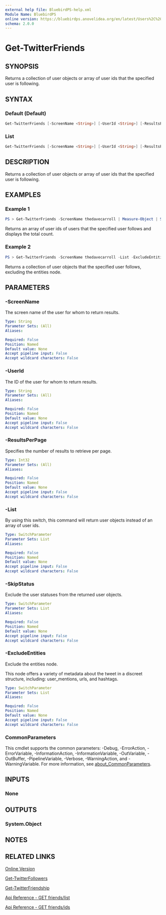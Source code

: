 ```yaml
---
external help file: BluebirdPS-help.xml
Module Name: BluebirdPS
online version: https://bluebirdps.anovelidea.org/en/latest/Users%2C%20Followers%2C%20Friends%2C%20and%20Blocks/Get-TwitterFriends
schema: 2.0.0
---
```


# Get-TwitterFriends

## SYNOPSIS

Returns a collection of user objects or array of user ids that the specified user is following.

## SYNTAX

### Default (Default)

```powershell
Get-TwitterFriends [-ScreenName <String>] [-UserId <String>] [-ResultsPerPage <Int32>] [<CommonParameters>]
```

### List

```powershell
Get-TwitterFriends [-ScreenName <String>] [-UserId <String>] [-ResultsPerPage <Int32>] [-List] [-SkipStatus] [-ExcludeEntities] [<CommonParameters>]
```

## DESCRIPTION

Returns a collection of user objects or array of user ids that the specified user is following.

## EXAMPLES

### Example 1

```powershell
PS > Get-TwitterFriends -ScreenName thedavecarroll | Measure-Object | Select-Object -ExpandProperty Count
```

Returns an array of user ids of users that the specified user follows and displays the total count.

### Example 2

```powershell
PS > Get-TwitterFriends -ScreenName thedavecarroll -List -ExcludeEntities -ResultsPerPage 200
```

Returns a collection of user objects that the specified user follows, excluding the entities node.

## PARAMETERS

### -ScreenName

The screen name of the user for whom to return results.

```yaml
Type: String
Parameter Sets: (All)
Aliases:

Required: False
Position: Named
Default value: None
Accept pipeline input: False
Accept wildcard characters: False
```

### -UserId

The ID of the user for whom to return results.

```yaml
Type: String
Parameter Sets: (All)
Aliases:

Required: False
Position: Named
Default value: None
Accept pipeline input: False
Accept wildcard characters: False
```

### -ResultsPerPage

Specifies the number of results to retrieve per page.

```yaml
Type: Int32
Parameter Sets: (All)
Aliases:

Required: False
Position: Named
Default value: None
Accept pipeline input: False
Accept wildcard characters: False
```

### -List

By using this switch, this command will return user objects instead of an array of user ids.

```yaml
Type: SwitchParameter
Parameter Sets: List
Aliases:

Required: False
Position: Named
Default value: None
Accept pipeline input: False
Accept wildcard characters: False
```

### -SkipStatus

Exclude the user statuses from the returned user objects.

```yaml
Type: SwitchParameter
Parameter Sets: List
Aliases:

Required: False
Position: Named
Default value: None
Accept pipeline input: False
Accept wildcard characters: False
```

### -ExcludeEntities

Exclude the entities node.

This node offers a variety of metadata about the tweet in a discreet structure, including: user_mentions, urls, and hashtags.

```yaml
Type: SwitchParameter
Parameter Sets: List
Aliases:

Required: False
Position: Named
Default value: None
Accept pipeline input: False
Accept wildcard characters: False
```

### CommonParameters

This cmdlet supports the common parameters: -Debug, -ErrorAction, -ErrorVariable, -InformationAction, -InformationVariable, -OutVariable, -OutBuffer, -PipelineVariable, -Verbose, -WarningAction, and -WarningVariable. For more information, see [about_CommonParameters](http://go.microsoft.com/fwlink/?LinkID=113216).

## INPUTS

### None

## OUTPUTS

### System.Object

## NOTES

## RELATED LINKS

[Online Version](https://bluebirdps.anovelidea.org/en/latest/Users%2C%20Followers%2C%20Friends%2C%20and%20Blocks/Get-TwitterFriends)

[Get-TwitterFollowers](https://bluebirdps.anovelidea.org/en/latest/Users%2C%20Followers%2C%20Friends%2C%20and%20Blocks/Get-TwitterFollowers)

[Get-TwitterFriendship](https://bluebirdps.anovelidea.org/en/latest/Users%2C%20Followers%2C%20Friends%2C%20and%20Blocks/Get-TwitterFriendship)

[Api Reference - GET friends/list](https://developer.twitter.com/en/docs/twitter-api/v1/accounts-and-users/follow-search-get-users/api-reference/get-friends-list)

[Api Reference - GET friends/ids](https://developer.twitter.com/en/docs/twitter-api/v1/accounts-and-users/follow-search-get-users/api-reference/get-friends-ids)
